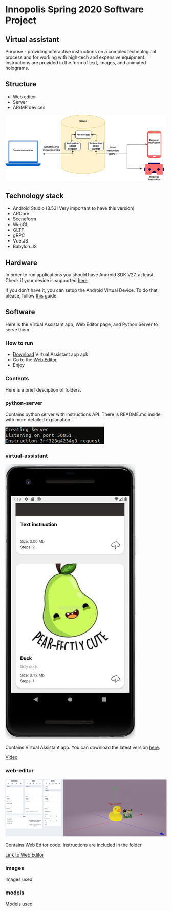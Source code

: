 # Innopolis Spring 2020 Software Project

## Virtual assistant

Purpose - providing interactive instructions on a complex technological
process and for working with high-tech and expensive equipment. Instructions
are provided in the form of text, images, and animated holograms.

## Structure

- Web editor
- Server
- AR/MR devices

![architecture](architecture.png)

## Technology stack

- Android Studio (3.53! Very important to have this version)
- ARCore
- Sceneform
- WebGL
- GLTF
- gRPC
- Vue.JS
- Babylon.JS

## Hardware

In order to run applications you should have Android SDK V27, at least.
Check if your device is supported [here](https://developers.google.com/ar/discover/supported-devices).

If you don't have it, you can setup the Android Virtual Device. To do that, please, follow [this](https://developers.google.com/ar/develop/java/quickstart) guide.

## Software

Here is the Virtual Assistant app, Web Editor page, and Python Server to serve them.

### How to run

- [Download](https://github.com/Sarrasor/INNO-S20-SP/releases) Virtual Assistant app apk 
- Go to the [Web Editor](https://sarrasor.github.io/INNO-S20-SP/)
- Enjoy

### Contents

Here is a brief desciption of folders.

### python-server

Contains python server with instructions API.
There is README.md inside with more detailed explanation.

![python-server](images/docs/python_server.png)

### virtual-assistant

![virtual-assistant](images/docs/virtual_assistant.png)

Contains Virtual Assistant app. You can download the latest version [here](https://github.com/Sarrasor/INNO-S20-SP/releases).

[Video](https://drive.google.com/file/d/1CL9LkvtQERKDECgmdhwFlaOlP5pUo9sP/view)

### web-editor

![web-editor](images/docs/web_editor.png)

Contains Web Editor code. Instructions are included in the folder

[Link to Web Editor](https://sarrasor.github.io/INNO-S20-SP/)

### images

Images used

### models

Models used
